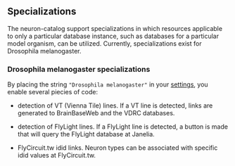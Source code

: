 ## Specializations

The neuron-catalog support specializations in which resources
applicable to only a particular database instance, such as databases
for a particular model organism, can be utilized. Currently,
specializations exist for Drosophila melanogaster.

### Drosophila melanogaster specializations

By placing the string `"Drosophila melanogaster"` in your
[settings](settings.md), you enable several piecies of code:

- detection of VT (Vienna Tile) lines. If a VT line is detected, links
  are generated to BrainBaseWeb and the VDRC databases.

- detection of FlyLight lines. If a FlyLight line is detected, a
  button is made that will query the FlyLight database at Janelia.

- FlyCircuit.tw idid links. Neuron types can be associated with
  specific idid values at FlyCircuit.tw.
